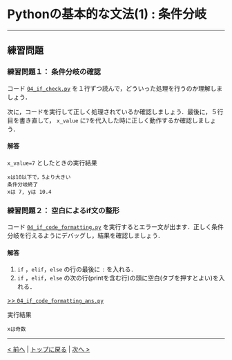 # Pythonの基本的な文法(1) : 条件分岐

---
## 練習問題
### 練習問題１： 条件分岐の確認

コード [`04_if_check.py`](04_if_check.py) を１行ずつ読んで，どういった処理を行うのか理解しましょう．  

次に，コードを実行して正しく処理されているか確認しましょう．最後に，５行目を書き直して， `x_value` に`7`を代入した時に正しく動作するか確認しましょう．

#### 解答

`x_value=7` としたときの実行結果

```
xは10以下で，5より大きい
条件分岐終了
xは 7, yは 10.4
```

### 練習問題２： 空白によるif文の整形

コード [`04_if_code_formatting.py`](04_if_code_formatting.py) を実行するとエラー文が出ます．正しく条件分岐を行えるようにデバッグし，結果を確認しましょう．

#### 解答

1. `if` ，`elif`，`else` の行の最後に `:` を入れる．
2. `if` ，`elif`，`else` の次の行(printを含む行)の頭に空白(タブを押すとよい)を入れる．

[>> `04_if_code_formatting_ans.py`](04_if_code_formatting_ans.py) 

実行結果
```
xは奇数
```

--- 
[< 前へ](../03_print) | [トップに戻る](../) | [次へ >](../05_for) 
